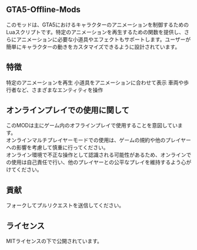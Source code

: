 ## GTA5-Offline-Mods
このモッドは、GTA5におけるキャラクターのアニメーションを制御するためのLuaスクリプトです。特定のアニメーションを再生するための関数を提供し、さらにアニメーションに必要な小道具やエフェクトもサポートします。ユーザーが簡単にキャラクターの動きをカスタマイズできるように設計されています。

## 特徴
特定のアニメーションを再生
小道具をアニメーションに合わせて表示
車両や歩行者など、さまざまなエンティティを操作

## オンラインプレイでの使用に関して
このMODは主にゲーム内のオフラインプレイで使用することを意図しています。  
オンラインマルチプレイヤーモードでの使用は、ゲームの規約や他のプレイヤーへの影響を考慮して慎重に行ってください。  
オンライン環境で不正な操作として認識される可能性があるため、オンラインでの使用は自己責任で行い、他のプレイヤーとの公平なプレイを維持するよう心がけてください。

## 貢献
フォークしてプルリクエストを送信してください。

## ライセンス
MITライセンスの下で公開されています。
